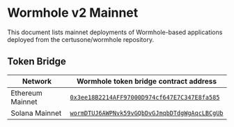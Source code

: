 # Wormhole v2 Mainnet

This document lists mainnet deployments of Wormhole-based applications deployed from the certusone/wormhole repository.

## Token Bridge

| Network                       | Wormhole token bridge contract address                 |
|-------------------------------|------------------------------------------------|
| Ethereum Mainnet              | [`0x3ee18B2214AFF97000D974cf647E7C347E8fa585`](https://etherscan.io/address/0x3ee18B2214AFF97000D974cf647E7C347E8fa585)  |
| Solana Mainnet                | [`wormDTUJ6AWPNvk59vGQbDvGJmqbDTdgWgAqcLBCgUb`](https://explorer.solana.com/address/wormDTUJ6AWPNvk59vGQbDvGJmqbDTdgWgAqcLBCgUb) |

